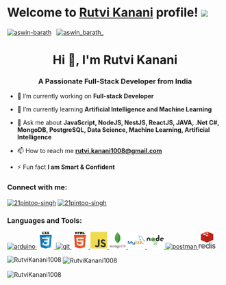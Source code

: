 <!---
RutviKanani1008/RutviKanani1008 is a ✨ special ✨ repository because its `README.md` (this file) appears on your GitHub profile.
You can click the Preview link to take a look at your changes.
--->

# Welcome to [Rutvi Kanani](https://www.linkedin.com/in/rutvi-kanani-31385b1b7/) profile! <a href="https://in.linkedin.com/in/rutvi-kanani-31385b1b7"><img src="https://media.giphy.com/media/hvRJCLFzcasrR4ia7z/giphy.gif" width="25px"></a>

<a href="https://www.linkedin.com/in/rutvi-kanani-31385b1b7/" target="_blank"><img align="center" src="https://raw.githubusercontent.com/rahuldkjain/github-profile-readme-generator/master/src/images/icons/Social/linked-in-alt.svg" alt="aswin-barath" height="30" width="40" /></a>
&nbsp;
<a href="https://www.instagram.com/rutvi_kanani_/" target="_blank"><img align="center" src="https://raw.githubusercontent.com/rahuldkjain/github-profile-readme-generator/master/src/images/icons/Social/instagram.svg" alt="aswin_barath_" height="30" width="40" /></a>
&nbsp;

<!---[![MasterHead](https://www.fullstacktechnology.com/wp-content/uploads/2020/10/web_development_2.gif)]--->
<h1 align="center">Hi 👋, I'm Rutvi Kanani</h1>
<h3 align="center">A Passionate Full-Stack Developer from India</h3>


- 🔭 I’m currently working on **Full-stack Developer**

- 🌱 I’m currently learning **Artificial Intelligence and Machine Learning**

- 💬 Ask me about **JavaScript, NodeJS, NestJS, ReactJS, JAVA, .Net C#, MongoDB, PostgreSQL, Data Science, Machine Learning, Artificial Intelligence**

- 📫 How to reach me **rutvi.kanani1008@gmail.com**

- ⚡ Fun fact **I am Smart & Confident**

<h3 align="left">Connect with me:</h3>
<p align="left">
<a href="https://www.linkedin.com/in/rutvi-kanani-31385b1b7/" target="blank"><img align="center" src="https://raw.githubusercontent.com/rahuldkjain/github-profile-readme-generator/master/src/images/icons/Social/linked-in-alt.svg" alt="21pintoo-singh" height="30" width="40" /></a>
<a href="mailto:rutvi.kanani1008@gmail.com" target="blank"><img align="center" src="https://cdn-icons-png.flaticon.com/512/281/281769.png" alt="21pintoo-singh" height="30" width="40" /></a>
</p>

<h3 align="left">Languages and Tools:</h3>
<p align="left"> <a href="https://www.arduino.cc/" target="_blank" rel="noreferrer"> <img src="https://cdn.worldvectorlogo.com/logos/arduino-1.svg" alt="arduino" width="40" height="40"/> </a> <a href="https://www.w3schools.com/css/" target="_blank" rel="noreferrer"> <img src="https://raw.githubusercontent.com/devicons/devicon/master/icons/css3/css3-original-wordmark.svg" alt="css3" width="40" height="40"/> </a> <a href="https://git-scm.com/" target="_blank" rel="noreferrer"> <img src="https://www.vectorlogo.zone/logos/git-scm/git-scm-icon.svg" alt="git" width="40" height="40"/> </a> <a href="https://www.w3.org/html/" target="_blank" rel="noreferrer"> <img src="https://raw.githubusercontent.com/devicons/devicon/master/icons/html5/html5-original-wordmark.svg" alt="html5" width="40" height="40"/> </a> <a href="https://developer.mozilla.org/en-US/docs/Web/JavaScript" target="_blank" rel="noreferrer"> <img src="https://raw.githubusercontent.com/devicons/devicon/master/icons/javascript/javascript-original.svg" alt="javascript" width="40" height="40"/> </a> <a href="https://www.mongodb.com/" target="_blank" rel="noreferrer"> <img src="https://raw.githubusercontent.com/devicons/devicon/master/icons/mongodb/mongodb-original-wordmark.svg" alt="mongodb" width="40" height="40"/> </a> <a href="https://www.mysql.com/" target="_blank" rel="noreferrer"> <img src="https://raw.githubusercontent.com/devicons/devicon/master/icons/mysql/mysql-original-wordmark.svg" alt="mysql" width="40" height="40"/> </a> <a href="https://nodejs.org" target="_blank" rel="noreferrer"> <img src="https://raw.githubusercontent.com/devicons/devicon/master/icons/nodejs/nodejs-original-wordmark.svg" alt="nodejs" width="40" height="40"/> </a> <a href="https://postman.com" target="_blank" rel="noreferrer"> <img src="https://www.vectorlogo.zone/logos/getpostman/getpostman-icon.svg" alt="postman" width="40" height="40"/> </a> <a href="https://redis.io" target="_blank" rel="noreferrer"> <img src="https://raw.githubusercontent.com/devicons/devicon/master/icons/redis/redis-original-wordmark.svg" alt="redis" width="40" height="40"/> </a> </p>

<p><img align="left" src="https://github-readme-stats.vercel.app/api/top-langs?username=RutviKanani1008&show_icons=true&locale=en&layout=compact" alt="RutviKanani1008" /></p>

<p>&nbsp;<img align="center" src="https://github-readme-stats.vercel.app/api?username=RutviKanani1008&show_icons=true&locale=en" alt="RutviKanani1008" /></p>

<p><img align="center" src="https://github-readme-streak-stats.herokuapp.com/?user=RutviKanani1008&" alt="RutviKanani1008" /></p>
